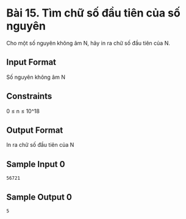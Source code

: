 # Bài 15. Tìm chữ số đầu tiên của số nguyên

Cho một số nguyên không âm N, hãy in ra chữ số đầu tiên của N.

## Input Format
Số nguyên không âm N

## Constraints
0 ≤ n ≤ 10^18

## Output Format
In ra chữ số đầu tiên của N

## Sample Input 0
```
56721
```

## Sample Output 0
```
5
```
